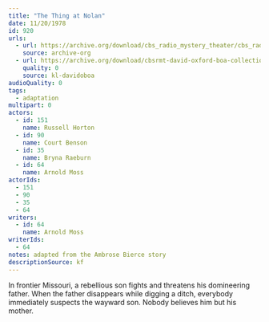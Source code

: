 ```yaml
---
title: "The Thing at Nolan"
date: 11/20/1978
id: 920
urls: 
  - url: https://archive.org/download/cbs_radio_mystery_theater/cbs_radio_mystery_theater-0901-0950.zip/cbs_radio_mystery_theater-0901-0950%2Fcbsrmt_0920_the_thing_at_nolan.mp3
    source: archive-org
  - url: https://archive.org/download/cbsrmt-david-oxford-boa-collection/CBSRMT-781120-0920-repeated-790531-The-Thing-at-Nolan-(128-44)_no-id-{BoA}.mp3
    quality: 0
    source: kl-davidoboa
audioQuality: 0
tags: 
  - adaptation
multipart: 0
actors:  
  - id: 151
    name: Russell Horton  
  - id: 90
    name: Court Benson  
  - id: 35
    name: Bryna Raeburn  
  - id: 64
    name: Arnold Moss
actorIds:  
  - 151  
  - 90  
  - 35  
  - 64
writers:  
  - id: 64
    name: Arnold Moss
writerIds:  
  - 64
notes: adapted from the Ambrose Bierce story
descriptionSource: kf
---
```

In frontier Missouri, a rebellious son fights and threatens his domineering father. When the father disappears while digging a ditch, everybody immediately suspects the wayward son. Nobody believes him but his mother.
